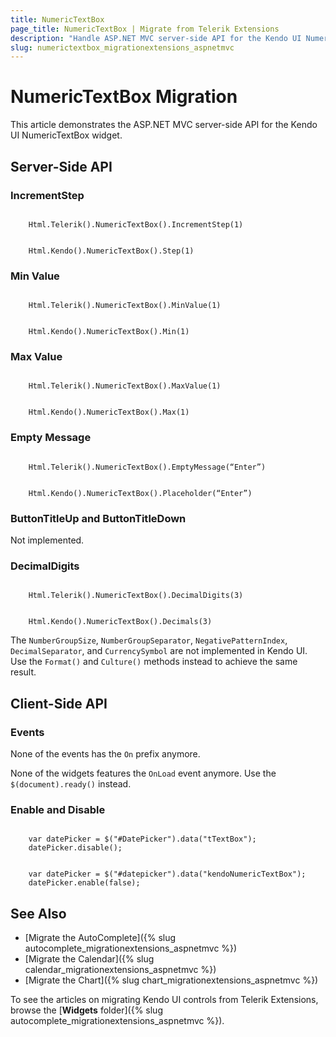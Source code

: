 ```yaml
---
title: NumericTextBox
page_title: NumericTextBox | Migrate from Telerik Extensions
description: "Handle ASP.NET MVC server-side API for the Kendo UI NumericTextBox widget."
slug: numerictextbox_migrationextensions_aspnetmvc
---
```


# NumericTextBox Migration

This article demonstrates the ASP.NET MVC server-side API for the Kendo UI NumericTextBox widget.

## Server-Side API

### IncrementStep

```Previous

    Html.Telerik().NumericTextBox().IncrementStep(1)
```
```Current

    Html.Kendo().NumericTextBox().Step(1)
```

### Min Value

```Previous

    Html.Telerik().NumericTextBox().MinValue(1)
```
```Current

    Html.Kendo().NumericTextBox().Min(1)

```

### Max Value

```Previous

    Html.Telerik().NumericTextBox().MaxValue(1)
```
```Current

    Html.Kendo().NumericTextBox().Max(1)
```

### Empty Message

```Previous

    Html.Telerik().NumericTextBox().EmptyMessage(“Enter”)
```
```Current

    Html.Kendo().NumericTextBox().Placeholder(“Enter”)
```

### ButtonTitleUp and ButtonTitleDown

Not implemented.

### DecimalDigits

```Previous

    Html.Telerik().NumericTextBox().DecimalDigits(3)
```
```Current

    Html.Kendo().NumericTextBox().Decimals(3)
```

The `NumberGroupSize`, `NumberGroupSeparator`, `NegativePatternIndex`, `DecimalSeparator`, and `CurrencySymbol` are not implemented in Kendo UI. Use the `Format()` and `Culture()` methods instead to achieve the same result.

## Client-Side API

### Events

None of the events has the `On` prefix anymore.

None of the widgets features the `OnLoad` event anymore. Use the `$(document).ready()` instead.

### Enable and Disable

```Previous

    var datePicker = $("#DatePicker").data("tTextBox");
    datePicker.disable();
```
```Current

    var datePicker = $("#datepicker").data("kendoNumericTextBox");
    datePicker.enable(false);
```

## See Also

* [Migrate the AutoComplete]({% slug autocomplete_migrationextensions_aspnetmvc %})
* [Migrate the Calendar]({% slug calendar_migrationextensions_aspnetmvc %})
* [Migrate the Chart]({% slug chart_migrationextensions_aspnetmvc %})

To see the articles on migrating Kendo UI controls from Telerik Extensions, browse the [**Widgets** folder]({% slug autocomplete_migrationextensions_aspnetmvc %}).
